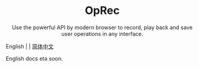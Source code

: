 <h1 align="center">OpRec</h1>

<div align="center">Use the powerful API  by modern browser to record, play back and save user operations in any interface.</div>

English | | [简体中文](https://github.com/asdjgfr/operationRecord/blob/master/README-zh_CN.md)

  English docs eta soon.